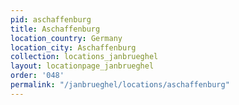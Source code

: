 ```yaml
---
pid: aschaffenburg
title: Aschaffenburg
location_country: Germany
location_city: Aschaffenburg
collection: locations_janbrueghel
layout: locationpage_janbrueghel
order: '048'
permalink: "/janbrueghel/locations/aschaffenburg"
---
```

